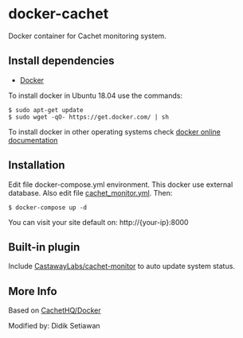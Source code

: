 # docker-cachet

Docker container for Cachet monitoring system.

## Install dependencies

  - [Docker][1]

To install docker in Ubuntu 18.04 use the commands:

    $ sudo apt-get update
    $ sudo wget -qO- https://get.docker.com/ | sh

 To install docker in other operating systems check [docker online documentation][4]

## Installation

Edit file docker-compose.yml environment. This docker use external database.
Also edit file [cachet_monitor.yml][3]. Then:

    $ docker-compose up -d

You can visit your site default on: http://{your-ip}:8000

## Built-in plugin

Include [CastawayLabs/cachet-monitor][3] to auto update system status.

## More Info

Based on [CachetHQ/Docker][2]

Modified by: Didik Setiawan

[1]:https://www.docker.com
[2]:https://github.com/CachetHQ/Docker
[3]:https://github.com/CastawayLabs/cachet-monitor
[4]:http://docs.docker.com/
